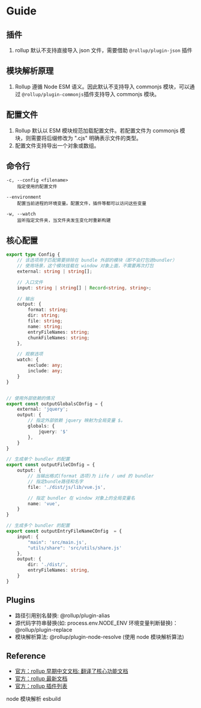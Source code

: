 # Guide

## 插件
1. rollup 默认不支持直接导入 json 文件，需要借助 `@rollup/plugin-json` 插件


## 模块解析原理
1. Rollup 遵循 Node ESM 语义。因此默认不支持导入 commonjs 模块，可以通过 `@rollup/plugin-commonjs`插件支持导入 commonjs 模块。


## 配置文件
1. Rollup 默认以 ESM 模块规范加载配置文件。若配置文件为 commonjs 模块，则需要将后缀修改为 ".cjs" 明确表示文件的类型。
2. 配置文件支持导出一个对象或数组。

## 命令行
```
-c, --config <filename>
    指定使用的配置文件

--environment
    配置当前进程的环境变量。配置文件，插件等都可以访问这些变量
    
-w, --watch
    监听指定文件夹，当文件夹发生变化时重新构建
```


## 核心配置
```typescript
export type Config {
    // 该选项用于匹配需要排除在 bundle 外部的模块（即不会打包进bundler）
    // 使用场景，这个模块挂载在 window 对象上面，不需要再次打包
    external: string | string[];

    // 入口文件
    input: string | string[] | Record<string, string>;

    // 输出
    output: {
        format: string;
        dir: string;
        file: string;
        name: string;
        entryFileNames: string;
        chunkFileNames: string;
    },

    // 观察选项
    watch: {
        exclude: any;
        include: any;
    }
}


// 使用外部依赖的情况
export const outputGlobalsCOnfig = {
    external: 'jquery';
    output: {
        // 指定外部依赖 jquery 映射为全局变量 $。
        globals: {
            jquery: '$'
        },
    }
}

// 生成单个 bundler 的配置
export const outputFileCOnfig = {
    output: {
        // 当输出格式(format 选项)为 iife / umd 的 bundler
        // 指定bundle路径和名字
        file: './dist/js/lib/vue.js',

        // 指定 bundler 在 window 对象上的全局变量名
        name: 'vue',
    }
}

// 生成多个 bundler 的配置
export const outputEntryFileNameCOnfig  = {
    input: {
        "main": 'src/main.js',
        "utils/share": 'src/utils/share.js'
    },
    output: {
        dir: './dist/',
        entryFileNames: string,
    }
}
```


## Plugins
- 路径引用别名替换: @rollup/plugin-alias
- 源代码字符串替换(如: process.env.NODE_ENV 环境变量判断替换)：@rollup/plugin-replace
- 模块解析算法: @rollup/plugin-node-resolve (使用 node 模块解析算法)



## Reference
- [官方：rollup 早期中文文档: 翻译了核心功能文档](https://www.rollupjs.com/configuration-options/#output-entryfilenames)
- [官方：rollup 最新文档](https://rollupjs.org/configuration-options/#output-entryfilenames)
- [官方：rollup 插件列表](https://github.com/rollup/awesome)


node 模块解析
esbuild